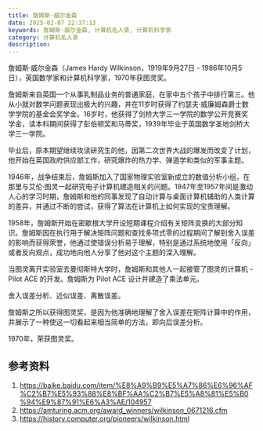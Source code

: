 ```yaml
---
title: 詹姆斯·威尔金森
date: 2025-02-07 22:37:13
keywords: 詹姆斯·威尔金森, 计算机名人录, 计算机科学家
category: 计算机名人录
description:
---
```


詹姆斯·威尔金森（James Hardy Wilkinson，1919年9月27日 - 1986年10月5日），英国数学家和计算机科学家，1970年获图灵奖。

詹姆斯来自英国一个从事乳制品业务的普通家庭，在家中五个孩子中排行第三。他从小就对数学问题表现出极大的兴趣，并在11岁时获得了约瑟夫·威廉姆森爵士数学学院的基金会奖学金。16岁时，他获得了剑桥大学三一学院的数学公开竞赛奖学金，读本科期间获得了彭伯顿奖和马蒂奖，1939年毕业于英国数学圣地剑桥大学三一学院。

毕业后，原本期望继续攻读研究生的他，因第二次世界大战的爆发而改变了计划，他开始在英国政府供应部工作，研究爆炸的热力学、弹道学和类似的军事主题。

1946年，战争结束后，詹姆斯加入了国家物理实验室新成立的数值分析小组，在那里与艾伦·图灵一起研究电子计算机建造相关的问题。1947年至1957年间是激动人心的学习时期，詹姆斯和他的同事发现了自动计算与桌面计算机辅助的人类计算的差异，并通过不断的尝试，获得了算法在计算机上如何实现的宝贵理解。

1958年，詹姆斯开始在密歇根大学开设短期课程介绍有关矩阵变换的大部分知识。詹姆斯因在执行用于解决矩阵问题和查找多项式零的过程期间了解到舍入误差的影响而获得荣誉，他通过使错误分析易于理解，特别是通过系统地使用「反向」或者反向观点，成功地向他人分享了他对这个主题的深入理解。


当图灵离开实验室去曼彻斯特大学时，詹姆斯和其他人一起接管了图灵的计算机 - Pilot ACE 的开发。詹姆斯为 Pilot ACE 设计并建造了乘法单元。

舍入误差分析、近似误差、离散误差。

詹姆斯之所以获得图灵奖，是因为他准确地理解了舍入误差在矩阵计算中的作用，并展示了一种使这一切看起来相当简单的方法，即向后误差分析。

1970年，荣获图灵奖。



## 参考资料
1. https://baike.baidu.com/item/%E8%A9%B9%E5%A7%86%E6%96%AF%C2%B7%E5%93%88%E8%BF%AA%C2%B7%E5%A8%81%E5%B0%94%E9%87%91%E6%A3%AE/104957
2. https://amturing.acm.org/award_winners/wilkinson_0671216.cfm
3. https://history.computer.org/pioneers/wilkinson.html
